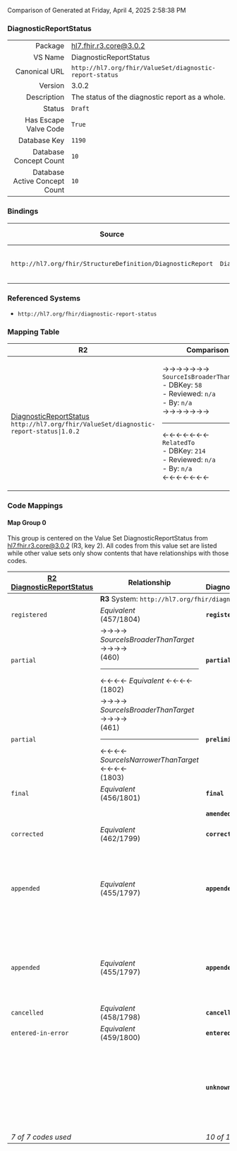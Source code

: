 Comparison of 
Generated at Friday, April 4, 2025 2:58:38 PM

### DiagnosticReportStatus

|      |     |
| ---: | --- |
| Package | hl7.fhir.r3.core@3.0.2 |
| VS Name | DiagnosticReportStatus |
| Canonical URL | `http://hl7.org/fhir/ValueSet/diagnostic-report-status` |
| Version | 3.0.2 |
| Description | The status of the diagnostic report as a whole. |
| Status | `Draft` |
| Has Escape Valve Code | `True` |
| Database Key | `1190` |
| Database Concept Count | `10` |
| Database Active Concept Count | `10` |
### Bindings

| Source | Element | Binding | Strength | Element Short |
| ------ | ------- | ------- | -------- | ------------- |
| `http://hl7.org/fhir/StructureDefinition/DiagnosticReport` | `DiagnosticReport.status` | `http://hl7.org/fhir/ValueSet/diagnostic-report-status` | `Required` | registered \| partial \| preliminary \| final + |

### Referenced Systems

* `http://hl7.org/fhir/diagnostic-report-status`
### Mapping Table

| R2 | Comparison | R3 | Comparison | R4 | Comparison | R4B | Comparison | R5
| --- | --- | --- | --- | --- | --- | --- | --- | ---
| [DiagnosticReportStatus](/docs/R2/ValueSets/DiagnosticReportStatus.md)<br/> `http://hl7.org/fhir/ValueSet/diagnostic-report-status\|1.0.2` | →→→→→→→<br/>`SourceIsBroaderThanTarget`<br/>- DBKey: `58`<br/>- Reviewed: `n/a`<br/>- By: `n/a`<br/>→→→→→→→<hr/>←←←←←←←<br/>`RelatedTo`<br/>- DBKey: `214`<br/>- Reviewed: `n/a`<br/>- By: `n/a`<br/>←←←←←←←| [DiagnosticReportStatus](/docs/R3/ValueSets/DiagnosticReportStatus.md)<br/> `http://hl7.org/fhir/ValueSet/diagnostic-report-status\|3.0.2` | →→→→→→→<br/>`Equivalent`<br/>- DBKey: `392`<br/>- Reviewed: `n/a`<br/>- By: `n/a`<br/>→→→→→→→<hr/>←←←←←←←<br/>`Equivalent`<br/>- DBKey: `615`<br/>- Reviewed: `n/a`<br/>- By: `n/a`<br/>←←←←←←←| [DiagnosticReportStatus](/docs/R4/ValueSets/DiagnosticReportStatus.md)<br/> `http://hl7.org/fhir/ValueSet/diagnostic-report-status\|4.0.1` | →→→→→→→<br/>`Equivalent`<br/>- DBKey: `1475`<br/>- Reviewed: `n/a`<br/>- By: `n/a`<br/>→→→→→→→<hr/>←←←←←←←<br/>`Equivalent`<br/>- DBKey: `1476`<br/>- Reviewed: `n/a`<br/>- By: `n/a`<br/>←←←←←←←| [DiagnosticReportStatus](/docs/R4B/ValueSets/DiagnosticReportStatus.md)<br/> `http://hl7.org/fhir/ValueSet/diagnostic-report-status\|4.3.0` | →→→→→→→<br/>`RelatedTo`<br/>- DBKey: `855`<br/>- Reviewed: `n/a`<br/>- By: `n/a`<br/>→→→→→→→<hr/>←←←←←←←<br/>`SourceIsNarrowerThanTarget`<br/>- DBKey: `1116`<br/>- Reviewed: `n/a`<br/>- By: `n/a`<br/>←←←←←←←| [DiagnosticReportStatus](/docs/R5/ValueSets/DiagnosticReportStatus.md)<br/> `http://hl7.org/fhir/ValueSet/diagnostic-report-status\|5.0.0` 

### Code Mappings


#### Map Group 0

This group is centered on the Value Set DiagnosticReportStatus from hl7.fhir.r3.core@3.0.2 (R3, key 2).
All codes from this value set are listed while other value sets only show contents that have relationships with those codes.

| [R2 DiagnosticReportStatus](/docs/R2/ValueSets/DiagnosticReportStatus.md)| Relationship | R3 DiagnosticReportStatus| Relationship | [R4 DiagnosticReportStatus](/docs/R4/ValueSets/DiagnosticReportStatus.md)| Relationship | [R4B DiagnosticReportStatus](/docs/R4B/ValueSets/DiagnosticReportStatus.md)| Relationship | [R5 DiagnosticReportStatus](/docs/R5/ValueSets/DiagnosticReportStatus.md)
| --- | --- | --- | --- | --- | --- | --- | --- | ---
| <td colspan="8">**R3** System: `http://hl7.org/fhir/diagnostic-report-status`
| `registered`| _Equivalent_ <br/>(457/1804)| **`registered`**| _Equivalent_ <br/>(3564/5850)| `registered`| _Equivalent_ <br/>(15780/15781)| `registered`| _Equivalent_ <br/>(7962/10268)| `registered`
| `partial`| →→→→ _SourceIsBroaderThanTarget_ →→→→ <br/>(460)<hr/>←←←← _Equivalent_ ←←←← <br/>(1802) | **`partial`**| _Equivalent_ <br/>(3568/5854)| `partial`| _Equivalent_ <br/>(15782/15783)| `partial`| _Equivalent_ <br/>(7966/10273)| `partial`
| `partial`| →→→→ _SourceIsBroaderThanTarget_ →→→→ <br/>(461)<hr/>←←←← _SourceIsNarrowerThanTarget_ ←←←← <br/>(1803) | **`preliminary`**| _Equivalent_ <br/>(3566/5852)| `preliminary`| _Equivalent_ <br/>(15784/15785)| `preliminary`| _Equivalent_ <br/>(7964/10271)| `preliminary`
| `final`| _Equivalent_ <br/>(456/1801)| **`final`**| _Equivalent_ <br/>(3563/5849)| `final`| _Equivalent_ <br/>(15786/15787)| `final`| _Equivalent_ <br/>(7961/10267)| `final`
| | | **`amended`**| _Equivalent_ <br/>(3561/5847)| `amended`| _Equivalent_ <br/>(15788/15789)| `amended`| _Equivalent_ <br/>(7958/10265)| `amended`
| `corrected`| _Equivalent_ <br/>(462/1799)| **`corrected`**| _Equivalent_ <br/>(3569/5855)| `corrected`| _Equivalent_ <br/>(15790/15791)| `corrected`| _Equivalent_ <br/>(7967/10274)| `corrected`
| `appended`| _Equivalent_ <br/>(455/1797)| **`appended`**| _Equivalent_ <br/>(3562/5848)| `appended`| _Equivalent_ <br/>(15792/15793)| `appended`| →→→→ _SourceIsBroaderThanTarget_ →→→→ <br/>(7960)<hr/>←←←← _SourceIsNarrowerThanTarget_ ←←←← <br/>(10269) | `modified`
| `appended`| _Equivalent_ <br/>(455/1797)| **`appended`**| _Equivalent_ <br/>(3562/5848)| `appended`| _Equivalent_ <br/>(15792/15793)| `appended`| →→→→ _SourceIsBroaderThanTarget_ →→→→ <br/>(7959)<hr/>←←←← _Equivalent_ ←←←← <br/>(10266) | `appended`
| `cancelled`| _Equivalent_ <br/>(458/1798)| **`cancelled`**| _Equivalent_ <br/>(3565/5851)| `cancelled`| _Equivalent_ <br/>(15794/15795)| `cancelled`| _Equivalent_ <br/>(7963/10270)| `cancelled`
| `entered-in-error`| _Equivalent_ <br/>(459/1800)| **`entered-in-error`**| _Equivalent_ <br/>(3567/5853)| `entered-in-error`| _Equivalent_ <br/>(15796/15797)| `entered-in-error`| _Equivalent_ <br/>(7965/10272)| `entered-in-error`
| | | **`unknown`**| _Equivalent_ <br/>(3570/5856)| `unknown`| _Equivalent_ <br/>(15798/15799)| `unknown`| →→→→ _SourceIsNarrowerThanTarget_ →→→→ <br/>(7968)<hr/>←←←← _SourceIsBroaderThanTarget_ ←←←← <br/>(10275) | `unknown`
| *7 of 7 codes used* | | *10 of 10 codes used* | | *10 of 10 codes used* | | *10 of 10 codes used* | | *11 of 11 codes used* 

